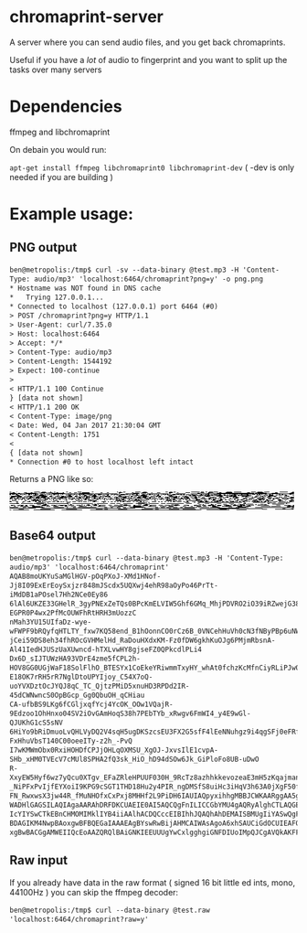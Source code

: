 chromaprint-server
===

A server where you can send audio files, and you get back chromaprints.

Useful if you have a  _lot_ of audio to fingerprint and you want to split up the tasks over many servers

# Dependencies

ffmpeg and libchromaprint

On debain you would run:

`apt-get install ffmpeg libchromaprint0 libchromaprint-dev` ( -dev is only needed if you are building )

# Example usage:

## PNG output

```
ben@metropolis:/tmp$ curl -sv --data-binary @test.mp3 -H 'Content-Type: audio/mp3' 'localhost:6464/chromaprint?png=y' -o png.png
* Hostname was NOT found in DNS cache
*   Trying 127.0.0.1...
* Connected to localhost (127.0.0.1) port 6464 (#0)
> POST /chromaprint?png=y HTTP/1.1
> User-Agent: curl/7.35.0
> Host: localhost:6464
> Accept: */*
> Content-Type: audio/mp3
> Content-Length: 1544192
> Expect: 100-continue
> 
< HTTP/1.1 100 Continue
} [data not shown]
< HTTP/1.1 200 OK
< Content-Type: image/png
< Date: Wed, 04 Jan 2017 21:30:04 GMT
< Content-Length: 1751
< 
{ [data not shown]
* Connection #0 to host localhost left intact
```

Returns a PNG like so:

![exampleout](exampleoutput.png)


## Base64 output

```
ben@metropolis:/tmp$ curl --data-binary @test.mp3 -H 'Content-Type: audio/mp3' 'localhost:6464/chromaprint' 
AQAB8moUKYuSaMGlHGV-pOqPXoJ-XMd1HNof-Jj8I09ExErEoySxjzr848mJScdx5UQXwj4ehR98aOyPo46PrTt-iMdDB1aPOsel7Hh2NCe0Ey86
6lAl6UKZE33GHelR_3gyPNExZeTQs0BPcKmELVIW5Ghf6GMq_MhjPDVRO2iO39iRZwejG38DUXRE6FF4-EGPR0P4wx2PfMcOUWFhRtHRH3mUozzC
nMah3YU15UIfaDz-wye-wFWPF9bRQyfqHTLTY_fxw7KQ58end_B1hOonnCO0rCz6B_0VNCehHuVh0cN3fNByPBp6uNWF59CRKnjGo9mOXajUo1lu
jCei59DS8eh34fhROcGVHMelHd_RaDouHXdxKM-Fz0fDW6gkhKuOJg6PMjmRbsnA-Al41IedHJUSzUaXUwncd-hTXLvwHY8gjseFZ0QPkcdlPLi4
Dx6D_sIJTUWzHA93VDrE4zme5fCPL2h-HOV8GG0UGjWaF18SolFlhO_BTESYx1CoEkeYRiwmmTxyHY_whAt0fchzKcMfnCiyRLiPJw0uWsaD9nCH
E18OK7rRH5rR7NglDtoUPYIjoy_C54X7oQ-uoYVXDztOcJYQJ8qC_TC_QjtzPMiD5xnuHD3RPDd2IR-45dCWNwncS0OpBGcp_Gg0QbuOH_qCHiau
CA-ufbBS9LKg6fCGljxqfYcj4YcOK_OOw1VQajR-9Edzoo1OhHnxo04SV2iOvGAmHoqS38h7PEbTYb_xRwgv6FmWI4_y4E9wGl-QJUKhG1cS5sNV
6HiYo9bRiDmuoLvQHLVyDQ2V4sqH5ugDKSzcsEU3FX2G5sfF4lEeNNuhgz9i4qgSFj0eFRfT4DvOBndy4-FxHhuVbsT140C00oeeITy-z2h_-PvQ
I7wKMWmObx0RxiHOHDfCPJjOHLqOXMSU_XgOJ-JxvsIlE1cvpA-SHb_xHM0TVEcV7cMUl8SPHA2fQ3sk_HiO_hD94dSOw6Jk_GiPloFo8UB-uDwO
R-XxyEW5Hyf6wz7yQcu0XTgv_EFaZRleHPUUF030H_9RcTz8azhhkkevozeaE3mH5zKqajman3jx469wXngcEfYPnXNw9NGJTyIOvceD_PB09MJN
_NiPFxPvIjfEYXoiI9KPG9cSGT1THD18Hu2y4PIR_ngDMSfS8uiHc3iHqV3h63A0jXgF50f44SiP99iLlkefwXlw4tDh6TgOndhaoloH5MWP_nA6
FN_RwxwsX3jw44R_fMuNHOfxCxPxj8MHHf2L9PiDH6IAUIAQpyxihhgMBBJCWKAARggAA5gBEhgGDYOOQIIAQcoAIQAAikhCjBRESwSdMMYwIgRQ
WADHlGAGSILAQIAgaAARAhDRFDKCUAEIE0AI5AQCQgFnILICCGbYMU4gAQRyAlghCTLAQGEcAAwJ4oQQBmFABQCEGCSUMoIjZggSzjIDFVNCKGOE
IcYIYSwCTkEBnCHMOMIMklIYB4iiAAlhACDQCccEIBIhhJQAQhAhDEMAISBMUgIiYASwQgFDJGACGQSAUggIg4wBQgAEGFLMAQEIFxRBJIBCwDOB
BDAGIKM4NwpBAoxgwBFBQEGaIAAAEAgBYswRwBijAHMCAIWAsAgoA6xhSAUCiGdOCUIEAFQA4QEyQAknDFPEEOIUIwAIgAABChmglABEAAEJMIIg
xgBwBACGgAMWEIIQcEoAAZQRQlBAiGNKIEEUUUgYwCxlgghgiGNFDIUoIMpQJCgAVQkAKFFCGICYEtwZAQI 
```

## Raw input

If you already have data in the raw format ( signed 16 bit little ed ints, mono, 44100Hz ) you can skip the
ffmpeg decoder:

```
ben@metropolis:/tmp$ curl --data-binary @test.raw 'localhost:6464/chromaprint?raw=y'
```

